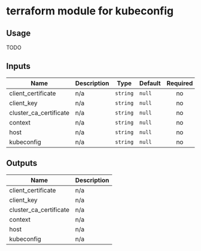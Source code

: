 # terraform module for kubeconfig

## Usage
TODO
<!-- BEGINNING OF PRE-COMMIT-TERRAFORM DOCS HOOK -->
## Inputs

| Name | Description | Type | Default | Required |
|------|-------------|------|---------|:--------:|
| client\_certificate | n/a | `string` | `null` | no |
| client\_key | n/a | `string` | `null` | no |
| cluster\_ca\_certificate | n/a | `string` | `null` | no |
| context | n/a | `string` | `null` | no |
| host | n/a | `string` | `null` | no |
| kubeconfig | n/a | `string` | `null` | no |

## Outputs

| Name | Description |
|------|-------------|
| client\_certificate | n/a |
| client\_key | n/a |
| cluster\_ca\_certificate | n/a |
| context | n/a |
| host | n/a |
| kubeconfig | n/a |

<!-- END OF PRE-COMMIT-TERRAFORM DOCS HOOK -->
